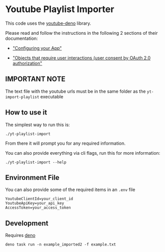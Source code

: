 # Youtube Playlist Importer

This code uses the [youtube-deno](https://github.com/akshgpt7/youtube-deno) library.

Please read and follow the instructions in the following 2 sections of their documentation:

- ["Configuring your App"](https://github.com/akshgpt7/youtube-deno#configuring-your-app)

- ["Objects that require user interactions (user consent by OAuth 2.0 authorization"](https://github.com/akshgpt7/youtube-deno#objects-that-require-user-interactions-user-consent-by-oauth-20-authorization)

## IMPORTANT NOTE

The text file with the youtube urls must be in the same folder as the `yt-import-playlist` executable

## How to use it

The simplest way to run this is:

```
./yt-playlist-import
```

From there it will prompt you for any required information.

You can also provide everything via cli flags, run this for more information:

```
./yt-playlist-import --help
```

## Environment File

You can also provide some of the required items in an `.env` file

```
YoutubeClientId=your_client_id
YoutubeApiKey=your_api_key
AccessToken=your_access_token
```

## Development

Requires [deno](https://docs.deno.com/runtime/manual/getting_started/installation)

```
deno task run -n example_imported2 -f example.txt
```
